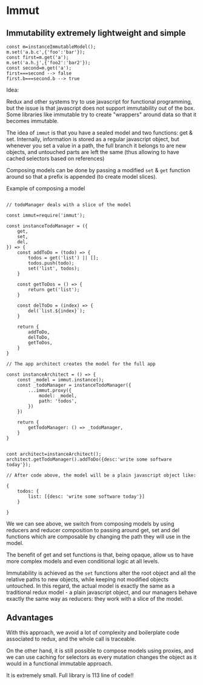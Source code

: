 # Immut 

## Immutability extremely lightweight and simple


```
const m=instanceImmutableModel();
m.set('a.b.c',{'foo':'bar'});
const first=m.get('a');
m.set('a.h.j',{'foo2':'bar2'});
const second=m.get('a');
first===second --> false
first.b===second.b --> true
```

Idea:

Redux and other systems try to use javascript for functional programming, but the issue is that javascript does not support immutability out of the box. Some libraries like immutable try to create "wrappers" around data so that it becomes immutable.

The idea of `immut` is that you have a sealed model and two functions: get & set. Internally, information is stored as a regular javascript object, but whenever you set a value in a path, the full branch it belongs to are new objects, and untouched parts are left the same (thus allowing to have cached selectors based on references)

Composing models can be done by passing a modified `set` & `get` function around so that a prefix is appended (to create model slices).

Example of composing a model

```

// todoManager deals with a slice of the model

const immut=require('immut');

const instanceTodoManager = ({
    get,
    set,
    del,
}) => {
    const addToDo = (todo) => {
        todos = get('list') || [];
        todos.push(todo);
        set('list', todos);
    }

    const getToDos = () => {
        return get('list');
    }

    const delToDo = (index) => {
        del(`list.${index}`);
    }

    return {
        addToDo,
        delToDo,
        getToDos,
    }
}

// The app architect creates the model for the full app

const instanceArchitect = () => {
    const _model = immut.instance();
    const _todoManager = instanceTodoManager({
        ...immut.proxy({
            model: _model,
            path: 'todos',
        })
    })

    return {
        getTodoManager: () => _todoManager,
    }
}


cont architect=instanceArchitect();
architect.getTodoManager().addToDo({desc:'write some software today'});

// After code above, the model will be a plain javascript object like:

{
    todos: {
        list: [{desc: 'write some software today'}]
    }

}

```


We we can see above, we switch from composing models by using reducers and reducer composition to passing around get, set and del functions which are composable by changing the path they will use in the model.

The benefit of get and set functions is that, being opaque, allow us to have more complex models and even conditional logic at all levels.

Immutability is achieved as the `set` functions alter the root object and all the relative paths to new objects, while keeping not modified objects untouched. In this regard, the actual model is exactly the same as a traditional redux model - a plain javascript object, and our managers behave exactly the same way as reducers: they work with a slice of the model.

## Advantages

With this approach, we avoid a lot of complexity and boilerplate code associated to redux, and the whole call is traceable. 

On the other hand, it is still possible to compose models using proxies, and we can use caching for selectors as every mutation changes the object as it would in a functional immutable approach.

It is extremely small. Full library is 113 line of code!!




